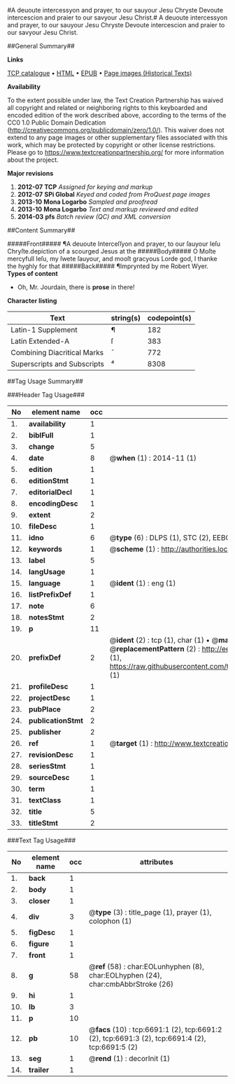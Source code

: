 #A deuoute intercessyon and prayer, to our sauyour Jesu Chryste Devoute intercescion and praier to our savyour Jesu Christ.#
A deuoute intercessyon and prayer, to our sauyour Jesu Chryste
Devoute intercescion and praier to our savyour Jesu Christ.

##General Summary##

**Links**

[TCP catalogue](http://www.ota.ox.ac.uk/tcp/)  • 
[HTML](http://tei.it.ox.ac.uk/tcp/Texts-HTML/free/A04/A04423.html)  • 
[EPUB](http://tei.it.ox.ac.uk/tcp/Texts-EPUB/free/A04/A04423.epub) • 
[Page images (Historical Texts)](https://historicaltexts.jisc.ac.uk/eebo-99842067e)

**Availability**

To the extent possible under law, the Text Creation Partnership has waived all copyright and related or neighboring rights to this keyboarded and encoded edition of the work described above, according to the terms of the CC0 1.0 Public Domain Dedication (http://creativecommons.org/publicdomain/zero/1.0/). This waiver does not extend to any page images or other supplementary files associated with this work, which may be protected by copyright or other license restrictions. Please go to https://www.textcreationpartnership.org/ for more information about the project.

**Major revisions**

1. __2012-07__ __TCP__ *Assigned for keying and markup*
1. __2012-07__ __SPi Global__ *Keyed and coded from ProQuest page images*
1. __2013-10__ __Mona Logarbo__ *Sampled and proofread*
1. __2013-10__ __Mona Logarbo__ *Text and markup reviewed and edited*
1. __2014-03__ __pfs__ *Batch review (QC) and XML conversion*

##Content Summary##

#####Front#####
¶A deuoute Interceſſyon and prayer, to our ſauyour Ieſu Chryſte.depiction of a scourged Jesus at the
#####Body#####
O Moſte mercyfull Ieſu, my ſwete ſauyour, and mooſt gracyous Lorde god, I thanke the hyghly for that
#####Back#####
¶Imprynted by me Robert Wyer.
**Types of content**

  * Oh, Mr. Jourdain, there is **prose** in there!

**Character listing**


|Text|string(s)|codepoint(s)|
|---|---|---|
|Latin-1 Supplement|¶|182|
|Latin Extended-A|ſ|383|
|Combining             Diacritical Marks|̄|772|
|Superscripts             and Subscripts|⁴|8308|

##Tag Usage Summary##

###Header Tag Usage###

|No|element name|occ|attributes|
|---|---|---|---|
|1.|__availability__|1||
|2.|__biblFull__|1||
|3.|__change__|5||
|4.|__date__|8| @__when__ (1) : 2014-11 (1)|
|5.|__edition__|1||
|6.|__editionStmt__|1||
|7.|__editorialDecl__|1||
|8.|__encodingDesc__|1||
|9.|__extent__|2||
|10.|__fileDesc__|1||
|11.|__idno__|6| @__type__ (6) : DLPS (1), STC (2), EEBO-CITATION (1), PROQUEST (1), VID (1)|
|12.|__keywords__|1| @__scheme__ (1) : http://authorities.loc.gov/ (1)|
|13.|__label__|5||
|14.|__langUsage__|1||
|15.|__language__|1| @__ident__ (1) : eng (1)|
|16.|__listPrefixDef__|1||
|17.|__note__|6||
|18.|__notesStmt__|2||
|19.|__p__|11||
|20.|__prefixDef__|2| @__ident__ (2) : tcp (1), char (1)  •  @__matchPattern__ (2) : ([0-9\-]+):([0-9IVX]+) (1), (.+) (1)  •  @__replacementPattern__ (2) : http://eebo.chadwyck.com/downloadtiff?vid=$1&page=$2 (1), https://raw.githubusercontent.com/textcreationpartnership/Texts/master/tcpchars.xml#$1 (1)|
|21.|__profileDesc__|1||
|22.|__projectDesc__|1||
|23.|__pubPlace__|2||
|24.|__publicationStmt__|2||
|25.|__publisher__|2||
|26.|__ref__|1| @__target__ (1) : http://www.textcreationpartnership.org/docs/. (1)|
|27.|__revisionDesc__|1||
|28.|__seriesStmt__|1||
|29.|__sourceDesc__|1||
|30.|__term__|1||
|31.|__textClass__|1||
|32.|__title__|5||
|33.|__titleStmt__|2||


###Text Tag Usage###

|No|element name|occ|attributes|
|---|---|---|---|
|1.|__back__|1||
|2.|__body__|1||
|3.|__closer__|1||
|4.|__div__|3| @__type__ (3) : title_page (1), prayer (1), colophon (1)|
|5.|__figDesc__|1||
|6.|__figure__|1||
|7.|__front__|1||
|8.|__g__|58| @__ref__ (58) : char:EOLunhyphen (8), char:EOLhyphen (24), char:cmbAbbrStroke (26)|
|9.|__hi__|1||
|10.|__lb__|3||
|11.|__p__|10||
|12.|__pb__|10| @__facs__ (10) : tcp:6691:1 (2), tcp:6691:2 (2), tcp:6691:3 (2), tcp:6691:4 (2), tcp:6691:5 (2)|
|13.|__seg__|1| @__rend__ (1) : decorInit (1)|
|14.|__trailer__|1||
